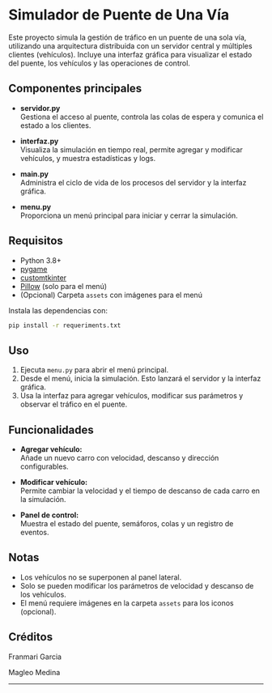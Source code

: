 # Simulador de Puente de Una Vía

Este proyecto simula la gestión de tráfico en un puente de una sola vía, utilizando una arquitectura distribuida con un servidor central y múltiples clientes (vehículos). Incluye una interfaz gráfica para visualizar el estado del puente, los vehículos y las operaciones de control.

## Componentes principales

- **servidor.py**  
  Gestiona el acceso al puente, controla las colas de espera y comunica el estado a los clientes.

- **interfaz.py**  
  Visualiza la simulación en tiempo real, permite agregar y modificar vehículos, y muestra estadísticas y logs.

- **main.py**  
  Administra el ciclo de vida de los procesos del servidor y la interfaz gráfica.

- **menu.py**  
  Proporciona un menú principal para iniciar y cerrar la simulación.

## Requisitos

- Python 3.8+
- [pygame](https://www.pygame.org/)
- [customtkinter](https://github.com/TomSchimansky/CustomTkinter)
- [Pillow](https://python-pillow.org/) (solo para el menú)
- (Opcional) Carpeta `assets` con imágenes para el menú

Instala las dependencias con:

```bash
pip install -r requeriments.txt
```

## Uso

1. Ejecuta `menu.py` para abrir el menú principal.
2. Desde el menú, inicia la simulación. Esto lanzará el servidor y la interfaz gráfica.
3. Usa la interfaz para agregar vehículos, modificar sus parámetros y observar el tráfico en el puente.

## Funcionalidades

- **Agregar vehículo:**  
  Añade un nuevo carro con velocidad, descanso y dirección configurables.

- **Modificar vehículo:**  
  Permite cambiar la velocidad y el tiempo de descanso de cada carro en la simulación.

- **Panel de control:**  
  Muestra el estado del puente, semáforos, colas y un registro de eventos.

## Notas

- Los vehículos no se superponen al panel lateral.
- Solo se pueden modificar los parámetros de velocidad y descanso de los vehículos.
- El menú requiere imágenes en la carpeta `assets` para los iconos (opcional).

## Créditos

Franmari Garcia

Magleo Medina

---
